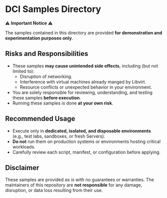# DCI Samples Directory

⚠️ **Important Notice** ⚠️

The samples contained in this directory are provided **for demonstration and experimentation purposes only**.

## Risks and Responsibilities
- These samples **may cause unintended side effects**, including (but not limited to):
  - Disruption of networking.
  - Interference with virtual machines already manged by Libvirt.
  - Resource conflicts or unexpected behavior in your environment.
- You are solely responsible for reviewing, understanding, and testing these samples **before execution**. 
- Running these samples is done **at your own risk**.

## Recommended Usage
- Execute only in **dedicated, isolated, and disposable environments** (e.g., test labs, sandboxes, or fresh Servers).
- **Do not** run them on production systems or environments hosting critical workloads. 
- Carefully review each script, manifest, or configuration before applying.

## Disclaimer
These samples are provided *as is* with no guarantees or warranties. The maintainers of this repository are **not responsible** for any damage, disruption, or data loss resulting from their use.


